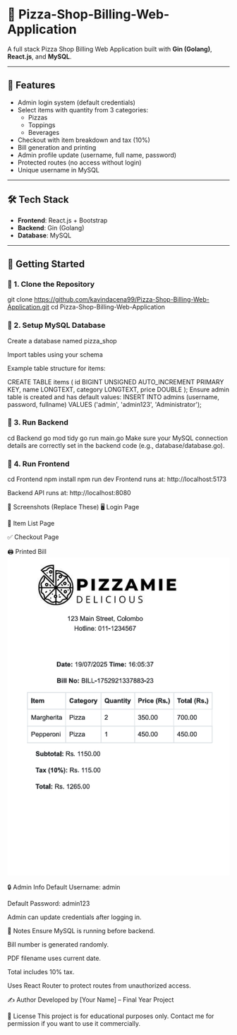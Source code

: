 # 🍕 Pizza-Shop-Billing-Web-Application

A full stack Pizza Shop Billing Web Application built with **Gin (Golang)**, **React.js**, and **MySQL**.

---

## 🧾 Features

- Admin login system (default credentials)
- Select items with quantity from 3 categories:
  - Pizzas
  - Toppings
  - Beverages
- Checkout with item breakdown and tax (10%)
- Bill generation and printing
- Admin profile update (username, full name, password)
- Protected routes (no access without login)
- Unique username in MySQL

---

## 🛠️ Tech Stack

- **Frontend**: React.js + Bootstrap
- **Backend**: Gin (Golang)
- **Database**: MySQL

---

## 🚀 Getting Started

### 🔧 1. Clone the Repository

git clone https://github.com/kavindacena99/Pizza-Shop-Billing-Web-Application.git
cd Pizza-Shop-Billing-Web-Application

### 💾 2. Setup MySQL Database
Create a database named pizza_shop

Import tables using your schema

Example table structure for items:

CREATE TABLE items (
  id BIGINT UNSIGNED AUTO_INCREMENT PRIMARY KEY,
  name LONGTEXT,
  category LONGTEXT,
  price DOUBLE
);
Ensure admin table is created and has default values:
INSERT INTO admins (username, password, fullname) VALUES ('admin', 'admin123', 'Administrator');
### 🧱 3. Run Backend
cd Backend
go mod tidy
go run main.go
Make sure your MySQL connection details are correctly set in the backend code (e.g., database/database.go).

### 🎨 4. Run Frontend
cd Frontend
npm install
npm run dev
Frontend runs at: http://localhost:5173

Backend API runs at: http://localhost:8080

📸 Screenshots (Replace These)
🖥️ Login Page

🧾 Item List Page

✅ Checkout Page

🖨️ Printed Bill
![Login Page](readmescreenshots/bill.png)

🔒 Admin Info
Default Username: admin

Default Password: admin123

Admin can update credentials after logging in.

📌 Notes
Ensure MySQL is running before backend.

Bill number is generated randomly.

PDF filename uses current date.

Total includes 10% tax.

Uses React Router to protect routes from unauthorized access.

✍️ Author
Developed by [Your Name] – Final Year Project

🧾 License
This project is for educational purposes only. Contact me for permission if you want to use it commercially.
